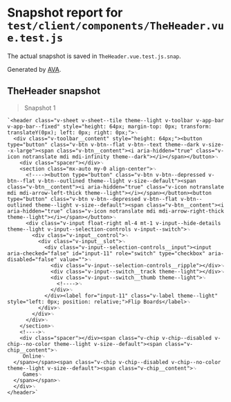 # Snapshot report for `test/client/components/TheHeader.vue.test.js`

The actual snapshot is saved in `TheHeader.vue.test.js.snap`.

Generated by [AVA](https://avajs.dev).

## TheHeader snapshot

> Snapshot 1

    `<header class="v-sheet v-sheet--tile theme--light v-toolbar v-app-bar v-app-bar--fixed" style="height: 64px; margin-top: 0px; transform: translateY(0px); left: 0px; right: 0px;">␊
      <div class="v-toolbar__content" style="height: 64px;"><button type="button" class="v-btn v-btn--flat v-btn--text theme--dark v-size--x-large"><span class="v-btn__content"><i aria-hidden="true" class="v-icon notranslate mdi mdi-infinity theme--dark"></i></span></button>␊
        <div class="spacer"></div>␊
        <section class="mx-auto my-0 align-center">␊
          <!----><button type="button" class="v-btn v-btn--depressed v-btn--flat v-btn--outlined theme--light v-size--default"><span class="v-btn__content"><i aria-hidden="true" class="v-icon notranslate mdi mdi-arrow-left-thick theme--light"></i></span></button><button type="button" class="v-btn v-btn--depressed v-btn--flat v-btn--outlined theme--light v-size--default"><span class="v-btn__content"><i aria-hidden="true" class="v-icon notranslate mdi mdi-arrow-right-thick theme--light"></i></span></button>␊
          <div class="v-input float-right ml-4 mt-1 v-input--hide-details theme--light v-input--selection-controls v-input--switch">␊
            <div class="v-input__control">␊
              <div class="v-input__slot">␊
                <div class="v-input--selection-controls__input"><input aria-checked="false" id="input-11" role="switch" type="checkbox" aria-disabled="false" value="">␊
                  <div class="v-input--selection-controls__ripple"></div>␊
                  <div class="v-input--switch__track theme--light"></div>␊
                  <div class="v-input--switch__thumb theme--light">␊
                    <!---->␊
                  </div>␊
                </div><label for="input-11" class="v-label theme--light" style="left: 0px; position: relative;">Flip Boards</label>␊
              </div>␊
            </div>␊
          </div>␊
        </section>␊
        <!---->␊
        <div class="spacer"></div><span class="v-chip v-chip--disabled v-chip--no-color theme--light v-size--default"><span class="v-chip__content">␊
         Online␊
      </span></span><span class="v-chip v-chip--disabled v-chip--no-color theme--light v-size--default"><span class="v-chip__content">␊
         Games␊
      </span></span>␊
      </div>␊
    </header>`

